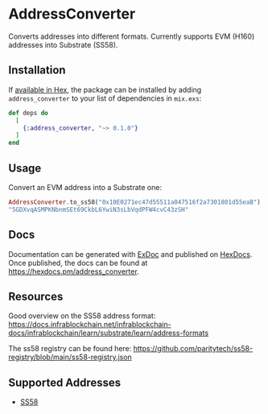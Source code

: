 # AddressConverter

Converts addresses into different formats.
Currently supports EVM (H160) addresses into Substrate (SS58).

## Installation

If [available in Hex](https://hex.pm/docs/publish), the package can be installed
by adding `address_converter` to your list of dependencies in `mix.exs`:

```elixir
def deps do
  [
    {:address_converter, "~> 0.1.0"}
  ]
end
```

## Usage
Convert an EVM address into a Substrate one:
```elixir
AddressConverter.to_ss58("0x10E0271ec47d55511a047516f2a7301801d55eaB")
"5GDXvqASMPKNbnmSEt69CkbL6YwiN3sLbVqdPFW4cvC43zSH"
```

## Docs
Documentation can be generated with [ExDoc](https://github.com/elixir-lang/ex_doc)
and published on [HexDocs](https://hexdocs.pm). Once published, the docs can
be found at <https://hexdocs.pm/address_converter>.

## Resources
Good overview on the SS58 address format:
https://docs.infrablockchain.net/infrablockchain-docs/infrablockchain/learn/substrate/learn/address-formats

The ss58 registry can be found here: https://github.com/paritytech/ss58-registry/blob/main/ss58-registry.json

## Supported Addresses
* [SS58](https://wiki.polkadot.com/learn/learn-account-advanced/#address-format)
